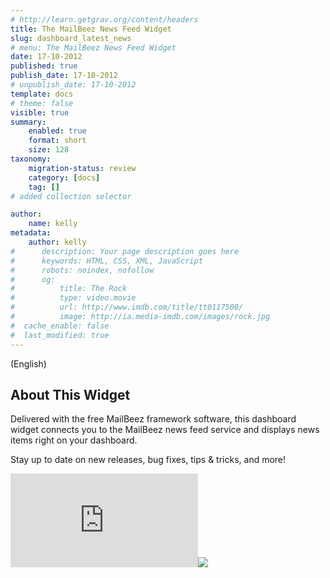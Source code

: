 ```yaml
---
# http://learn.getgrav.org/content/headers
title: The MailBeez News Feed Widget
slug: dashboard_latest_news
# menu: The MailBeez News Feed Widget
date: 17-10-2012
published: true
publish_date: 17-10-2012
# unpublish_date: 17-10-2012
template: docs
# theme: false
visible: true
summary:
    enabled: true
    format: short
    size: 128
taxonomy:
    migration-status: review
    category: [docs]
    tag: []
# added collection selector

author:
    name: kelly
metadata:
    author: kelly
#      description: Your page description goes here
#      keywords: HTML, CSS, XML, JavaScript
#      robots: noindex, nofollow
#      og:
#          title: The Rock
#          type: video.movie
#          url: http://www.imdb.com/title/tt0117500/
#          image: http://ia.media-imdb.com/images/rock.jpg
#  cache_enable: false
#  last_modified: true
---
```


(English)

## About This Widget

Delivered with the free MailBeez framework software, this dashboard widget connects you to the MailBeez news feed service and displays news items right on your dashboard.

Stay up to date on new releases, bug fixes, tips & tricks, and more!

[![](http://localhost/wordpress_mailbeez_EOL/wp-content/themes/awake/lib/scripts/timthumb/thumb.php?src=http://www.mailbeez.com/images/doc/dashboardbeez/mailbeez_newsfeed.png&w=270&h=94&zc=1&q=100 "MailBeez News Feed Widget")](http://www.mailbeez.com/images/doc/dashboardbeez/mailbeez_newsfeed.png "MailBeez News Feed Widget")![](http://localhost/wordpress_mailbeez_EOL/wp-content/themes/awake/images/shortcodes/image_shadow.png)
